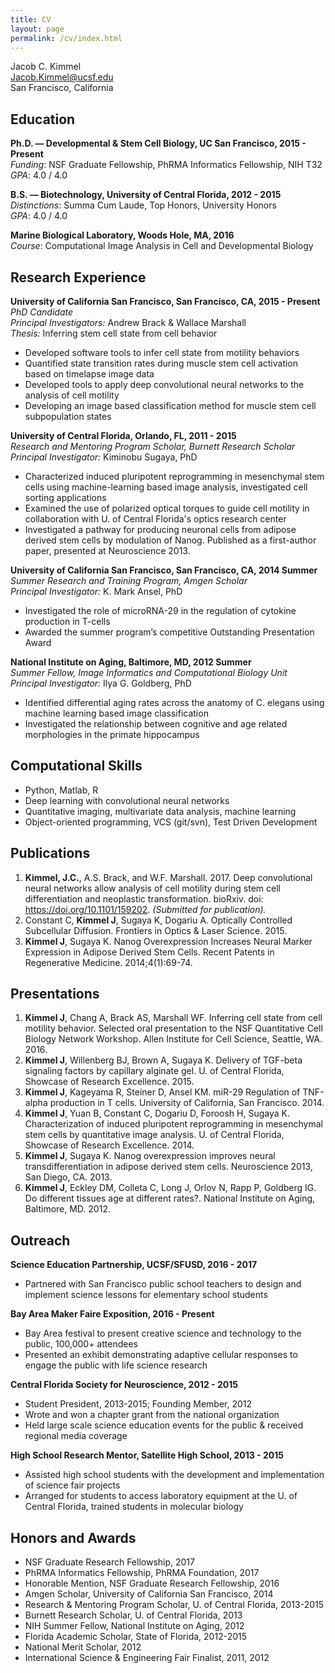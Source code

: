 ```yaml
---
title: CV
layout: page
permalink: /cv/index.html
---
```

Jacob C. Kimmel  
[Jacob.Kimmel@ucsf.edu](mailto:Jacob.Kimmel@ucsf.edu)  
San Francisco, California

## Education

**Ph.D. — Developmental & Stem Cell Biology, UC San Francisco, 2015 - Present** \
*Funding*: NSF Graduate Fellowship, PhRMA Informatics Fellowship, NIH T32 \
*GPA*: 4.0 / 4.0

**B.S. — Biotechnology, University of Central Florida, 2012 - 2015** \
*Distinctions*: Summa Cum Laude, Top Honors, University Honors \
*GPA*: 4.0 / 4.0

**Marine Biological Laboratory, Woods Hole, MA, 2016** \
*Course*: Computational Image Analysis in Cell and Developmental Biology

## Research Experience

**University of California San Francisco, San Francisco, CA, 2015 - Present** \
*PhD Candidate* \
*Principal Investigators:* Andrew Brack & Wallace Marshall \
*Thesis:* Inferring stem cell state from cell behavior

* Developed software tools to infer cell state from motility behaviors
* Quantified state transition rates during muscle stem cell activation based on timelapse image data
* Developed tools to apply deep convolutional neural networks to the analysis of cell motility
* Developing an image based classification method for muscle stem cell subpopulation states

**University of Central Florida, Orlando, FL, 2011 - 2015** \
*Research and Mentoring Program Scholar, Burnett Research Scholar* \
*Principal Investigator:* Kiminobu Sugaya, PhD

* Characterized induced pluripotent reprogramming in mesenchymal stem cells using machine-learning based image analysis, investigated cell sorting applications
* Examined the use of polarized optical torques to guide cell motility in collaboration with U. of Central Florida's optics research center
* Investigated a pathway for producing neuronal cells from adipose derived stem cells by modulation of Nanog. Published as a first-author paper, presented at Neuroscience 2013.

**University of California San Francisco, San Francisco, CA, 2014 Summer** \
*Summer Research and Training Program, Amgen Scholar* \
*Principal Investigator:* K. Mark Ansel, PhD

* Investigated the role of microRNA-29 in the regulation of cytokine production in T-cells
* Awarded the summer program’s competitive Outstanding Presentation Award

**National Institute on Aging, Baltimore, MD, 2012 Summer** \
*Summer Fellow, Image Informatics and Computational Biology Unit* \
*Principal Investigator:* Ilya G. Goldberg, PhD

* Identified differential aging rates across the anatomy of C. elegans using machine learning based image classification
* Investigated the relationship between cognitive and age related morphologies in the primate hippocampus

## Computational Skills

* Python, Matlab, R
* Deep learning with convolutional neural networks
* Quantitative imaging, multivariate data analysis, machine learning
* Object-oriented programming, VCS (git/svn), Test Driven Development

## Publications

1.	**Kimmel, J.C.**, A.S. Brack, and W.F. Marshall. 2017. Deep convolutional neural networks allow analysis of cell motility during stem cell differentiation and neoplastic transformation. bioRxiv. doi: https://doi.org/10.1101/159202. *(Submitted for publication).*
2. Constant C, **Kimmel J**, Sugaya K, Dogariu A. Optically Controlled Subcellular Diffusion. Frontiers in Optics & Laser Science. 2015.
3. **Kimmel J**, Sugaya K. Nanog Overexpression Increases Neural Marker Expression in Adipose Derived Stem Cells. Recent Patents in Regenerative Medicine. 2014;4(1):69-74.

## Presentations

1. **Kimmel J**, Chang A, Brack AS, Marshall WF. Inferring cell state from cell motility behavior. Selected oral presentation to the NSF Quantitative Cell Biology Network Workshop. Allen Institute for Cell Science, Seattle, WA. 2016.
2. **Kimmel J**, Willenberg BJ, Brown A, Sugaya K. Delivery of TGF-beta signaling factors by capillary alginate gel. U. of Central Florida, Showcase of Research Excellence. 2015.
3. **Kimmel J**, Kageyama R, Steiner D, Ansel KM. miR-29 Regulation of TNF-alpha production in T cells. University of California, San Francisco. 2014.
4. **Kimmel J**, Yuan B, Constant C, Dogariu D, Foroosh H, Sugaya K. Characterization of induced pluripotent reprogramming in mesenchymal stem cells by quantitative image analysis. U. of Central Florida, Showcase of Research Excellence. 2014.
5. **Kimmel J**, Sugaya K. Nanog overexpression improves neural transdifferentiation in adipose derived stem cells. Neuroscience 2013, San Diego, CA. 2013.
6. **Kimmel J**, Eckley DM, Colleta C, Long J, Orlov N, Rapp P, Goldberg IG. Do different tissues age at different rates?. National Institute on Aging, Baltimore, MD. 2012.

## Outreach

**Science Education Partnership, UCSF/SFUSD, 2016 - 2017**

* Partnered with San Francisco public school teachers to design and implement science lessons for elementary school students

**Bay Area Maker Faire Exposition, 2016 - Present**

* Bay Area festival to present creative science and technology to the public, 100,000+ attendees
* Presented an exhibit demonstrating adaptive cellular responses to engage the public with life science research

**Central Florida Society for Neuroscience, 2012 - 2015**

* Student President, 2013-2015; Founding Member, 2012
* Wrote and won a chapter grant from the national organization
* Held large scale science education events for the public & received regional media coverage

**High School Research Mentor, Satellite High School, 2013 - 2015**

* Assisted high school students with the development and implementation of science fair projects
* Arranged for students to access laboratory equipment at the U. of Central Florida, trained students in molecular biology

## Honors and Awards

* NSF Graduate Research Fellowship, 2017
* PhRMA Informatics Fellowship, PhRMA Foundation, 2017
* Honorable Mention, NSF Graduate Research Fellowship,  2016
* Amgen Scholar, University of California San Francisco, 2014
* Research & Mentoring Program Scholar, U. of Central Florida, 2013-2015
* Burnett Research Scholar, U. of Central Florida, 2013
* NIH Summer Fellow, National Institute on Aging, 2012
* Florida Academic Scholar, State of Florida, 2012-2015
* National Merit Scholar, 2012
* International Science & Engineering Fair Finalist, 2011, 2012
